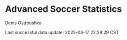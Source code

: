 # Advanced Soccer Statistics
Denis Ostroushko

<!-- gfm -->

Last successful data update: 2025-03-17 22:28:29 CST

